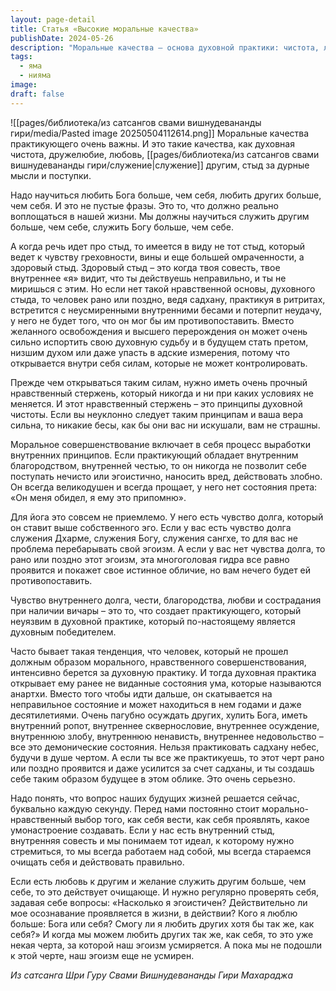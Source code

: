 ```yaml
---
layout: page-detail
title: Статья «Высокие моральные качества»
publishDate: 2024-05-26
description: "Моральные качества – основа духовной практики: чистота, любовь, дружелюбие, служение и здоровый стыд защищают от внутренних негативных сил. Без прочного нравственного стержня и чувства долга практикующий рискует столкнуться с анартхами и демоническими состояниями, что может привести к духовной деградации. Любовь к Богу и другим выше себя, постоянная самопроверка и честность делают йога неуязвимым и ведут к духовной победе."
tags:
  - яма
  - нияма
image: 
draft: false
---
```

![[pages/библиотека/из сатсангов свами вишнудевананды гири/media/Pasted image 20250504112614.png]] Моральные качества практикующего очень важны. И это такие качества, как духовная чистота, дружелюбие, любовь, [[pages/библиотека/из сатсангов свами вишнудевананды гири/служение|служение]] другим, стыд за дурные мысли и поступки.

 Надо научиться любить Бога больше, чем себя, любить других больше, чем себя. И это не пустые фразы. Это то, что должно реально воплощаться в нашей жизни. Мы должны научиться служить другим больше, чем себе, служить Богу больше, чем себе. 

 А когда речь идет про стыд, то имеется в виду не тот стыд, который ведет к чувству греховности, вины и еще большей омраченности, а здоровый стыд. Здоровый стыд – это когда твоя совесть, твое внутреннее «я» видит, что ты действуешь неправильно, и ты не миришься с этим. Но если нет такой нравственной основы, духовного стыда, то человек рано или поздно, ведя садхану, практикуя в ритритах, встретится с неусмиренными внутренними бесами и потерпит неудачу, у него не будет того, что он мог бы им противопоставить. Вместо желанного освобождения и высшего перерождения он может очень сильно испортить свою духовную судьбу и в будущем стать претом, низшим духом или даже упасть в адские измерения, потому что открывается внутри себя силам, которые не может контролировать.

 Прежде чем открываться таким силам, нужно иметь очень прочный нравственный стержень, который никогда и ни при каких условиях не меняется. И этот нравственный стержень – это принципы духовной чистоты. Если вы неуклонно следует таким принципам и ваша вера сильна, то никакие бесы, как бы они вас ни искушали, вам не страшны. 

 Моральное совершенствование включает в себя процесс выработки внутренних принципов. Если практикующий обладает внутренним благородством, внутренней честью, то он никогда не позволит себе поступать нечисто или эгоистично, наносить вред, действовать злобно. Он всегда великодушен и всегда прощает, у него нет состояния прета: «Он меня обидел, я ему это припомню».

 Для йога это совсем не приемлемо. У него есть чувство долга, который он ставит выше собственного эго. Если у вас есть чувство долга служения Дхарме, служения Богу, служения сангхе, то для вас не проблема перебарывать свой эгоизм. А если у вас нет чувства долга, то рано или поздно этот эгоизм, эта многоголовая гидра все равно проявится и покажет свое истинное обличие, но вам нечего будет ей противопоставить.

 Чувство внутреннего долга, чести, благородства, любви и сострадания при наличии вичары – это то, что создает практикующего, который неуязвим в духовной практике, который по-настоящему является духовным победителем.

 Часто бывает такая тенденция, что человек, который не прошел должным образом морального, нравственного совершенствования, интенсивно берется за духовную практику. И тогда духовная практика открывает ему ранее не виданные состояния ума, которые называются анартхи. Вместо того чтобы идти дальше, он скатывается на неправильное состояние и может находиться в нем годами и даже десятилетиями. Очень пагубно осуждать других, хулить Бога, иметь внутренний ропот, внутреннее сквернословие, внутреннее осуждение, внутреннюю злобу, внутреннюю ненависть, внутреннее недовольство – все это демонические состояния. Нельзя практиковать садхану небес, будучи в душе чертом. А если ты все же практикуешь, то этот черт рано или поздно проявится и даже усилится за счет садханы, и ты создашь себе таким образом будущее в этом облике. Это очень серьезно. 

 Надо понять, что вопрос наших будущих жизней решается сейчас, буквально каждую секунду. Перед нами постоянно стоит морально-нравственный выбор того, как себя вести, как себя проявлять, какое умонастроение создавать. Если у нас есть внутренний стыд, внутренняя совесть и мы понимаем тот идеал, к которому нужно стремиться, то мы всегда работаем над собой, мы всегда стараемся очищать себя и действовать правильно. 

 Если есть любовь к другим и желание служить другим больше, чем себе, то это действует очищающе. И нужно регулярно проверять себя, задавая себе вопросы: «Насколько я эгоистичен? Действительно ли мое осознавание проявляется в жизни, в действии? Кого я люблю больше: Бога или себя? Смогу ли я любить других хотя бы так же, как себя?» И когда мы можем любить других так же, как себя, то это уже некая черта, за которой наш эгоизм усмиряется. А пока мы не подошли к этой черте, наш эгоизм еще не усмирен.
 
*Из сатсанга Шри Гуру Свами Вишнудевананды Гири Махараджа*
